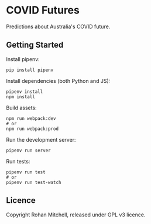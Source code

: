 # COVID Futures

Predictions about Australia's COVID future.


## Getting Started

Install pipenv:

```
pip install pipenv
```

Install dependencies (both Python and JS):

```
pipenv install
npm install
```

Build assets:

```
npm run webpack:dev
# or
npm run webpack:prod
```

Run the development server:

```
pipenv run server
```

Run tests:

```
pipenv run test
# or
pipenv run test-watch
```


## Licence

Copyright Rohan Mitchell, released under GPL v3 licence.
